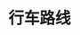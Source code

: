 <!--
 * @Author: Mr.Sen
 * @LastEditTime: 2020-12-15 10:10:33
 * @Description: 
 * @Website: https://grimoire.cn
 * @Copyright (c) Mr.Sen All rights reserved.
-->
# 行车路线
